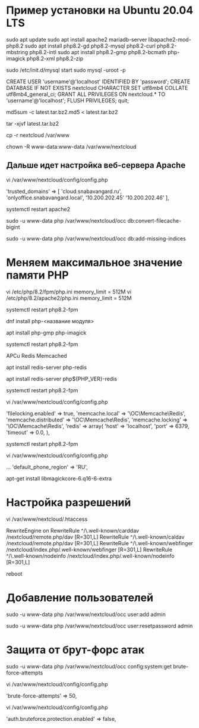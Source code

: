 # Пример установки на Ubuntu 20.04 LTS

sudo apt update
sudo apt install apache2 mariadb-server libapache2-mod-php8.2
sudo apt install php8.2-gd php8.2-mysql php8.2-curl php8.2-mbstring php8.2-intl
sudo apt install php8.2-gmp php8.2-bcmath php-imagick php8.2-xml php8.2-zip

<!-- Чтобы запустить режим командной строки MySQL, используйте следующую команду и нажмите клавишу ввода при запросе пароля: -->

sudo /etc/init.d/mysql start
sudo mysql -uroot -p

<!-- Затем появится приглашение MariaDB [root]> . Теперь введите следующие строки, заменив имя пользователя и пароль соответствующими значениями, и подтвердите их клавишей ввода: -->

CREATE USER 'username'@'localhost' IDENTIFIED BY 'password';
CREATE DATABASE IF NOT EXISTS nextcloud CHARACTER SET utf8mb4 COLLATE utf8mb4_general_ci;
GRANT ALL PRIVILEGES ON nextcloud.\* TO 'username'@'localhost';
FLUSH PRIVILEGES;
quit;

<!-- Теперь скачайте архив последней версии Nextcloud:

Перейдите на страницу загрузки Nextcloud https://nextcloud.com/install/. (Community projects > Archive .tar.bz2)

Это загружает файл с именем nextcloud-xyztar.bz2 или nextcloud-xyzzip (где xyz — номер версии).

В Примере у нс архив latest.tar.bz2

Загрузите соответствующий файл контрольной суммы, например, latest.tar.bz2.md5

Проверьте сумму MD5 или SHA256: -->

md5sum -c latest.tar.bz2.md5 < latest.tar.bz2

<!-- Теперь вы можете извлечь содержимое архива. Запустите соответствующую команду распаковки для вашего типа архива: -->

tar -xjvf latest.tar.bz2

<!-- Это распаковывает в один nextcloudкаталог. Скопируйте каталог Nextcloud в его конечный пункт назначения. Когда вы используете HTTP-сервер Apache, вы можете безопасно установить Nextcloud в корневой каталог документов Apache: -->
<!--
cp -r nextcloud /path/to/webserver/document-root
где /path/to/webserver/document-root заменяется корневым документом вашего веб-сервера: -->

cp -r nextcloud /var/www

<!-- Задаем права доступа: -->

chown -R www-data:www-data /var/www/nextcloud

## Дальше идет настройка веб-cервера Apache

<!-- Добавляем в доверенные узлы домен -->

vi /var/www/nextcloud/config/config.php

'trusted_domains' =>
[
'cloud.snabavangard.ru',
'onlyoffice.snabavangard.local',
'10.200.202.45'
'10.200.202.46'
],

systemctl restart apache2

<!-- Оптимизируем работу базы данных: -->

sudo -u www-data php /var/www/nextcloud/occ db:convert-filecache-bigint

sudo -u www-data php /var/www/nextcloud/occ db:add-missing-indices

# Меняем максимальное значение памяти PHP

<!-- Открываем на редактирование файл: -->
<!-- Меняем настройку для memory_limit: -->

vi /etc/php/8.2/fpm/php.ini
memory_limit = 512M
vi /etc/php/8.2/apache2/php.ini
memory_limit = 512M

<!-- Перезапускаем php-fpm: -->

systemctl restart php8.2-fpm

<!-- В системе не установлены рекомендуемые модули PHP
Данная ошибка устраняется в зависимости от списка модулей, которых не хватает системе. Чаще всего, подходит команда: -->

dnf install php-<название модуля>

<!-- Например: -->

apt install php-gmp php-imagick

<!-- После перезапускаем php-fpm: -->

systemctl restart php8.2-fpm

<!-- Не настроена система кеширования
Для решения проблемы мы должны установить и настроить одно из средств кэширования: -->

APCu
Redis
Memcached

<!-- Мы рассмотрим Redis. -->

<!-- Устанавливаем сам Redis Server и модуль php: -->

apt install redis-server php-redis

<!-- * в случае установки сервера Redis на отдельный сервер, необходимо выполнить на сервере Nextcloud только установку php-redis.

Если версия PHP не нативная для системы, то команда будет такой: -->

apt install redis-server php${PHP_VER}-redis

<!-- Перезапускаем php-fpm: -->

systemctl restart php8.2-fpm

<!-- Открываем конфигурационный файл для nextcloud: -->

vi /var/www/nextcloud/config/config.php

<!-- И добавим: -->

'filelocking.enabled' => true,
'memcache.local' => '\\OC\\Memcache\\Redis',
'memcache.distributed' => '\\OC\\Memcache\\Redis',
'memcache.locking' => '\\OC\\Memcache\\Redis',
'redis' => array(
'host' => 'localhost',
'port' => 6379,
'timeout' => 0.0,
),

<!-- Готово. -->

<!-- Выполняем  -->
<!-- Перезапускаем php-fpm: -->

systemctl restart php8.2-fpm

<!-- Не указан регион размещения этого сервера Nextcloud
Для решения проблемы открываем конфигурационный файл nextcloud: -->

vi /var/www/nextcloud/config/config.php

<!-- Добавляем: -->

...
'default_phone_region' => 'RU',

<!-- Для работы с SVG устанавливаем библиотеку -->

apt-get install libmagickcore-6.q16-6-extra

# Настройка разрешений

<!-- Перейти в .var.www.nextcloud -->

vi /var/www/nextcloud/.htaccess

<!-- Добавить  -->

<IfModule mod_rewrite.c>
  RewriteEngine on
  RewriteRule ^/\.well-known/carddav /nextcloud/remote.php/dav [R=301,L]
  RewriteRule ^/\.well-known/caldav /nextcloud/remote.php/dav [R=301,L]
  RewriteRule ^/\.well-known/webfinger /nextcloud/index.php/.well-known/webfinger [R=301,L]
  RewriteRule ^/\.well-known/nodeinfo /nextcloud/index.php/.well-known/nodeinfo [R=301,L]
</IfModule>

<!-- Важно!
1. Установить корневой сертификат
2. Установить данный хост в доверенные на сервере Next cloud
3. Перезагрузить сервер-->

reboot

# Добавление пользователей

sudo -u www-data php /var/www/nextcloud/occ user:add admin

<!-- Сброс пароля -->
<!-- При необходимости сбросить пароль пользователя, можно воспользоваться командой: -->

sudo -u www-data php /var/www/nextcloud/occ user:resetpassword admin

# Защита от брут-форс атак

<!-- Данная возможность позволяет блокировать подключения от IP-адресов, с которых было совершено слишком много неудачных попыток войти в систему. Рассмотрим возможность изменения числа неудачных попыток или отключения возможности.

Число попыток
Текущее значени для числа попыток ввода пароля можно посмотреть командой: -->

sudo -u www-data php /var/www/nextcloud/occ config:system:get brute-force-attempts

<!-- Если она вернет пустое значение, значит используется значение по умолчанию — 10.

Чтобы его изменить, открываем конфигурационный файл: -->

vi /var/www/nextcloud/config/config.php

<!-- Добавляем: -->

'brute-force-attempts' => 50,

<!-- * в данном примере мы разрешили ввести неправильно пароль 50 раз, после чего будет активирована защита.

Отключение
Если по какой-либо причине нам не нужна эта функция и мы хотим ее отключить, открываем конфигурационный файл: -->

vi /var/www/nextcloud/config/config.php

<!-- Добавляем строку: -->

'auth.bruteforce.protection.enabled' => false,

<!-- Готово. -->
